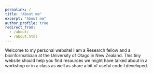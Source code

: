 ```yaml
---
permalink: /
title: "About me"
excerpt: "About me"
author_profile: true
redirect_from: 
  - /about/
  - /about.html
---
```


Welcome to my personal website! I am a Research fellow and a bioinformatician at the University of Otago in New Zealand. This tiny website should help you find resources we might have talked about in a workshop or in a class as well as share a bit of useful code I developed. 
